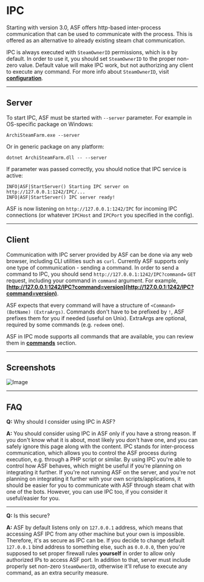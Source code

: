 # IPC

Starting with version 3.0, ASF offers http-based inter-process communication that can be used to communicate with the process. This is offered as an alternative to already existing steam chat communication.

IPC is always executed with `SteamOwnerID` permissions, which is `0` by default. In order to use it, you should set `SteamOwnerID` to the proper non-zero value. Default value will make IPC work, but not authorizing any client to execute any command. For more info about `SteamOwnerID`, visit **[configuration](https://github.com/JustArchi/ArchiSteamFarm/wiki/Configuration)**.

---

## Server

To start IPC, ASF must be started with `--server` parameter. For example in OS-specific package on Windows:
```
ArchiSteamFarm.exe --server
```

Or in generic package on any platform:
```
dotnet ArchiSteamFarm.dll -- --server
```

If parameter was passed correctly, you should notice that IPC service is active:
```
INFO|ASF|StartServer() Starting IPC server on http://127.0.0.1:1242/IPC/...
INFO|ASF|StartServer() IPC server ready!
```

ASF is now listening on `http://127.0.0.1:1242/IPC` for incoming IPC connections (or whatever `IPCHost` and `IPCPort` you specified in the config).

---

## Client

Communication with IPC server provided by ASF can be done via any web browser, including CLI utilities such as `curl`. Currently ASF supports only one type of communication - sending a command. In order to send a command to IPC, you should send `http://127.0.0.1:1242/IPC?command=` `GET` request, including your command in `command` argument. For example, **[http://127.0.0.1:1242/IPC?command=version](http://127.0.0.1:1242/IPC?command=version)**.

ASF expects that every command will have a structure of `<Command> (BotName) (ExtraArgs)`. Commands don't have to be prefixed by `!`, ASF prefixes them for you if needed (useful on Unix). ExtraArgs are optional, required by some commands (e.g. `redeem` one).

ASF in IPC mode supports all commands that are available, you can review them in **[commands](https://github.com/JustArchi/ArchiSteamFarm/wiki/Commands)** section.

---

## Screenshots

![Image](http://i.imgur.com/Ue8q3uZ.png)

---

## FAQ

**Q:** Why should I consider using IPC in ASF?

**A:** You should consider using IPC in ASF only if you have a strong reason. If you don't know what it is about, most likely you don't have one, and you can safely ignore this page along with the content. IPC stands for inter-process communication, which allows you to control the ASF process during execution, e.g. through a PHP script or similar. By using IPC you're able to control how ASF behaves, which might be useful if you're planning on integrating it further. If you're not running ASF on the server, and you're not planning on integrating it further with your own scripts/applications, it should be easier for you to communicate with ASF through steam chat with one of the bots. However, you can use IPC too, if you consider it useful/easier for you.

---

**Q:** Is this secure?

**A:** ASF by default listens only on `127.0.0.1` address, which means that accessing ASF IPC from any other machine but your own is impossible. Therefore, it's as secure as IPC can be. If you decide to change default `127.0.0.1` bind address to something else, such as `0.0.0.0`, then you're supposed to set proper firewall rules **yourself** in order to allow only authorized IPs to access ASF port. In addition to that, server must include properly set non-zero `SteamOwnerID`, otherwise it'll refuse to execute any command, as an extra security measure.